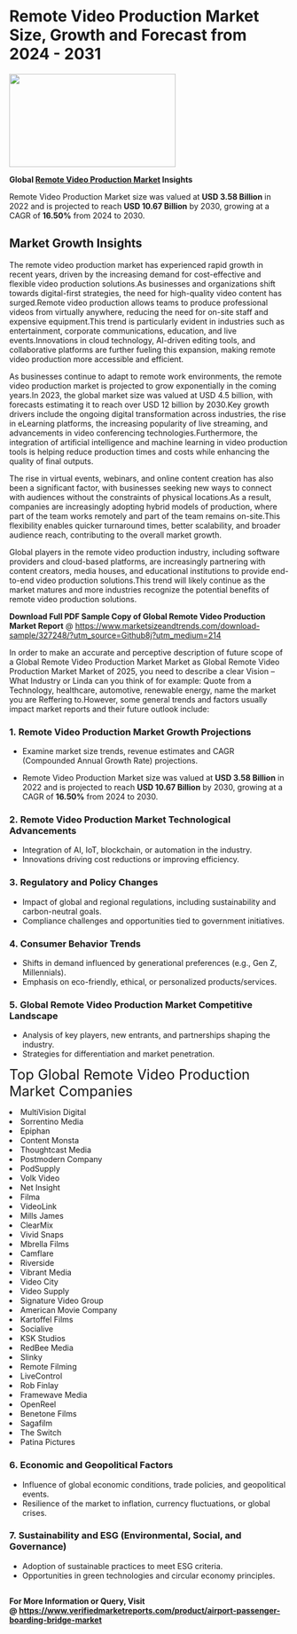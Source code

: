 <H1>Remote Video Production Market Size, Growth and Forecast from 2024 - 2031</H1><img class="aligncenter size-medium wp-image-584254" src="https://thirdeyenews.in/wp-content/uploads/2024/09/Global-Market-Research-300x168.jpeg" alt="" width="300" height="168" /><p><strong>Global&nbsp;<a href="https://www.marketsizeandtrends.com/download-sample/327248/?utm_source=Github8j?utm_medium=214">Remote Video Production Market</a> Insights</strong></p><p>Remote Video Production Market size was valued at <strong>USD 3.58 Billion</strong> in 2022 and is projected to reach <strong>USD 10.67 Billion</strong> by 2030, growing at a CAGR of <strong>16.50%</strong> from 2024 to 2030.</p><p><h2>Market Growth Insights</h2> <p>The remote video production market has experienced rapid growth in recent years, driven by the increasing demand for cost-effective and flexible video production solutions.As businesses and organizations shift towards digital-first strategies, the need for high-quality video content has surged.Remote video production allows teams to produce professional videos from virtually anywhere, reducing the need for on-site staff and expensive equipment.This trend is particularly evident in industries such as entertainment, corporate communications, education, and live events.Innovations in cloud technology, AI-driven editing tools, and collaborative platforms are further fueling this expansion, making remote video production more accessible and efficient.</p> <p>As businesses continue to adapt to remote work environments, the remote video production market is projected to grow exponentially in the coming years.In 2023, the global market size was valued at USD 4.5 billion, with forecasts estimating it to reach over USD 12 billion by 2030.Key growth drivers include the ongoing digital transformation across industries, the rise in eLearning platforms, the increasing popularity of live streaming, and advancements in video conferencing technologies.Furthermore, the integration of artificial intelligence and machine learning in video production tools is helping reduce production times and costs while enhancing the quality of final outputs.</p> <p>The rise in virtual events, webinars, and online content creation has also been a significant factor, with businesses seeking new ways to connect with audiences without the constraints of physical locations.As a result, companies are increasingly adopting hybrid models of production, where part of the team works remotely and part of the team remains on-site.This flexibility enables quicker turnaround times, better scalability, and broader audience reach, contributing to the overall market growth.</p> <p>Global players in the remote video production industry, including software providers and cloud-based platforms, are increasingly partnering with content creators, media houses, and educational institutions to provide end-to-end video production solutions.This trend will likely continue as the market matures and more industries recognize the potential benefits of remote video production solutions.</p> <p><span class=""><strong>Download Full PDF Sample Copy of Global Remote Video Production Market Report</strong> @ <a href="https://www.marketsizeandtrends.com/download-sample/327248/?utm_source=Github8j?utm_medium=214" target="_blank">https://www.marketsizeandtrends.com/download-sample/327248/?utm_source=Github8j?utm_medium=214</a></span></p><p>In order to make an accurate and perceptive description of future scope of a Global&nbsp;Remote Video Production Market Market as Global&nbsp;Remote Video Production Market Market of 2025, you need to describe a clear Vision &ndash; What Industry or Linda can you think of for example: Quote from a Technology, healthcare, automotive, renewable energy, name the market you are Reffering to.However, some general trends and factors usually impact market reports and their future outlook include:</p><h3>1.&nbsp;<strong>Remote Video Production Market Growth Projections</strong></h3><ul><li>Examine market size trends, revenue estimates and CAGR (Compounded Annual Growth Rate) projections.</li><li><p>Remote Video Production Market size was valued at <strong>USD 3.58 Billion</strong> in 2022 and is projected to reach <strong>USD 10.67 Billion</strong> by 2030, growing at a CAGR of <strong>16.50%</strong> from 2024 to 2030.</p></li></ul><h3>2.&nbsp;<strong>Remote Video Production Market Technological Advancements</strong></h3><ul><li>Integration of AI, IoT, blockchain, or automation in the industry.</li><li>Innovations driving cost reductions or improving efficiency.</li></ul><h3>3.&nbsp;<strong>Regulatory and Policy Changes</strong></h3><ul><li>Impact of global and regional regulations, including sustainability and carbon-neutral goals.</li><li>Compliance challenges and opportunities tied to government initiatives.</li></ul><h3>4.&nbsp;<strong>Consumer Behavior Trends</strong></h3><ul><li>Shifts in demand influenced by generational preferences (e.g., Gen Z, Millennials).</li><li>Emphasis on eco-friendly, ethical, or personalized products/services.</li></ul><h3>5.&nbsp;<strong>Global Remote Video Production Market Competitive Landscape</strong></h3><ul><li>Analysis of key players, new entrants, and partnerships shaping the industry.</li><li>Strategies for differentiation and market penetration.</li></ul><p data-pm-slice="1 1 []"><span style="color: inherit; font-family: inherit; font-size: 25px;">Top Global Remote Video Production Market Companies</span></p><div class="" data-test-id=""><p><li>MultiVision Digital</li><li> Sorrentino Media</li><li> Epiphan</li><li> Content Monsta</li><li> Thoughtcast Media</li><li> Postmodern Company</li><li> PodSupply</li><li> Volk Video</li><li> Net Insight</li><li> Filma</li><li> VideoLink</li><li> Mills James</li><li> ClearMix</li><li> Vivid Snaps</li><li> Mbrella Films</li><li> Camflare</li><li> Riverside</li><li> Vibrant Media</li><li> Video City</li><li> Video Supply</li><li> Signature Video Group</li><li> American Movie Company</li><li> Kartoffel Films</li><li> Socialive</li><li> KSK Studios</li><li> RedBee Media</li><li> Slinky</li><li> Remote Filming</li><li> LiveControl</li><li> Rob Finlay</li><li> Framewave Media</li><li> OpenReel</li><li> Benetone Films</li><li> Sagafilm</li><li> The Switch</li><li> Patina Pictures</li></p></div><h3>6.&nbsp;<strong>Economic and Geopolitical Factors</strong></h3><ul><li>Influence of global economic conditions, trade policies, and geopolitical events.</li><li>Resilience of the market to inflation, currency fluctuations, or global crises.</li></ul><h3>7.&nbsp;<strong>Sustainability and ESG (Environmental, Social, and Governance)</strong></h3><ul><li>Adoption of sustainable practices to meet ESG criteria.</li><li>Opportunities in green technologies and circular economy principles.</li></ul><h2><strong style="font-size: 14px;">For More Information or Query, Visit @&nbsp;</strong><a style="background-color: #ffffff; font-size: 14px;" href="https://www.marketsizeandtrends.com/report/remote-video-production-market/" target="_blank">https://www.verifiedmarketreports.com/product/airport-passenger-boarding-bridge-market</a></h2>